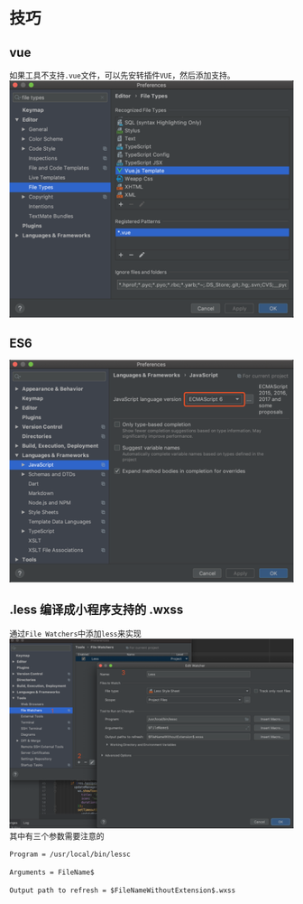 # 技巧

## vue
如果工具不支持`.vue`文件，可以先安转插件`VUE`，然后添加支持。
![vue](/WebStorm/vue.png)

## ES6
![ES6](/WebStorm/es6.png)

## .less 编译成小程序支持的 .wxss
通过`File Watchers`中添加`less`来实现
![less](/WebStorm/less.png)
其中有三个参数需要注意的
```
Program = /usr/local/bin/lessc

Arguments = FileName$

Output path to refresh = $FileNameWithoutExtension$.wxss
```
 